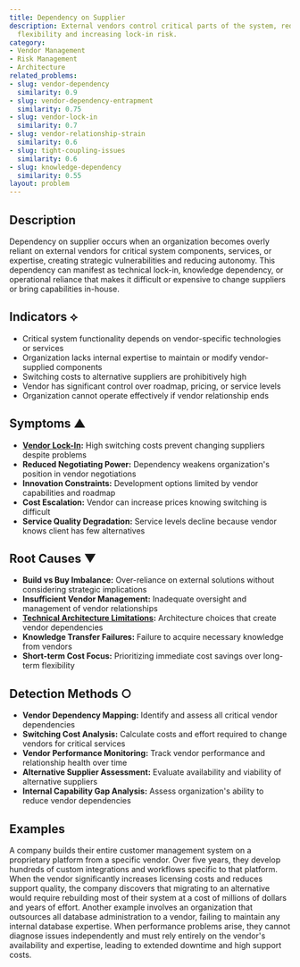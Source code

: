 ```yaml
---
title: Dependency on Supplier
description: External vendors control critical parts of the system, reducing organizational
  flexibility and increasing lock-in risk.
category:
- Vendor Management
- Risk Management
- Architecture
related_problems:
- slug: vendor-dependency
  similarity: 0.9
- slug: vendor-dependency-entrapment
  similarity: 0.75
- slug: vendor-lock-in
  similarity: 0.7
- slug: vendor-relationship-strain
  similarity: 0.6
- slug: tight-coupling-issues
  similarity: 0.6
- slug: knowledge-dependency
  similarity: 0.55
layout: problem
---
```


## Description

Dependency on supplier occurs when an organization becomes overly reliant on external vendors for critical system components, services, or expertise, creating strategic vulnerabilities and reducing autonomy. This dependency can manifest as technical lock-in, knowledge dependency, or operational reliance that makes it difficult or expensive to change suppliers or bring capabilities in-house.

## Indicators ⟡

- Critical system functionality depends on vendor-specific technologies or services
- Organization lacks internal expertise to maintain or modify vendor-supplied components
- Switching costs to alternative suppliers are prohibitively high
- Vendor has significant control over roadmap, pricing, or service levels
- Organization cannot operate effectively if vendor relationship ends

## Symptoms ▲

- **[Vendor Lock-In](vendor-lock-in.md):** High switching costs prevent changing suppliers despite problems
- **Reduced Negotiating Power:** Dependency weakens organization's position in vendor negotiations
- **Innovation Constraints:** Development options limited by vendor capabilities and roadmap
- **Cost Escalation:** Vendor can increase prices knowing switching is difficult
- **Service Quality Degradation:** Service levels decline because vendor knows client has few alternatives

## Root Causes ▼

- **Build vs Buy Imbalance:** Over-reliance on external solutions without considering strategic implications
- **Insufficient Vendor Management:** Inadequate oversight and management of vendor relationships
- **[Technical Architecture Limitations](technical-architecture-limitations.md):** Architecture choices that create vendor dependencies
- **Knowledge Transfer Failures:** Failure to acquire necessary knowledge from vendors
- **Short-term Cost Focus:** Prioritizing immediate cost savings over long-term flexibility

## Detection Methods ○

- **Vendor Dependency Mapping:** Identify and assess all critical vendor dependencies
- **Switching Cost Analysis:** Calculate costs and effort required to change vendors for critical services
- **Vendor Performance Monitoring:** Track vendor performance and relationship health over time
- **Alternative Supplier Assessment:** Evaluate availability and viability of alternative suppliers
- **Internal Capability Gap Analysis:** Assess organization's ability to reduce vendor dependencies

## Examples

A company builds their entire customer management system on a proprietary platform from a specific vendor. Over five years, they develop hundreds of custom integrations and workflows specific to that platform. When the vendor significantly increases licensing costs and reduces support quality, the company discovers that migrating to an alternative would require rebuilding most of their system at a cost of millions of dollars and years of effort. Another example involves an organization that outsources all database administration to a vendor, failing to maintain any internal database expertise. When performance problems arise, they cannot diagnose issues independently and must rely entirely on the vendor's availability and expertise, leading to extended downtime and high support costs.